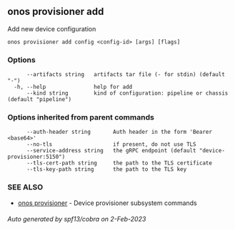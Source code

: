 <!--
SPDX-FileCopyrightText: 2019-present Open Networking Foundation <info@opennetworking.org>

SPDX-License-Identifier: Apache-2.0
-->

## onos provisioner add

Add new device configuration

```
onos provisioner add config <config-id> [args] [flags]
```

### Options

```
      --artifacts string   artifacts tar file (- for stdin) (default "-")
  -h, --help               help for add
      --kind string        kind of configuration: pipeline or chassis (default "pipeline")
```

### Options inherited from parent commands

```
      --auth-header string       Auth header in the form 'Bearer <base64>'
      --no-tls                   if present, do not use TLS
      --service-address string   the gRPC endpoint (default "device-provisioner:5150")
      --tls-cert-path string     the path to the TLS certificate
      --tls-key-path string      the path to the TLS key
```

### SEE ALSO

* [onos provisioner](onos_provisioner.md)	 - Device provisioner subsystem commands

###### Auto generated by spf13/cobra on 2-Feb-2023
